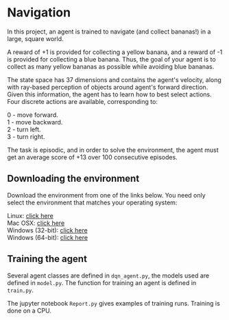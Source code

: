 # Navigation

In this project, an agent is trained to navigate (and collect bananas!) 
in a large, square world.

A reward of +1 is provided for collecting a yellow banana, 
and a reward of -1 is provided for collecting a blue banana. 
Thus, the goal of your agent is to collect as many yellow bananas as possible 
while avoiding blue bananas.

The state space has 37 dimensions and contains the agent's velocity, 
along with ray-based perception of objects around agent's forward direction. 
Given this information, the agent has to learn how to best select actions. 
Four discrete actions are available, corresponding to:

0 - move forward.  
1 - move backward.  
2 - turn left.  
3 - turn right.  

The task is episodic, and in order to solve the environment, 
the agent must get an average score of +13 over 100 consecutive episodes.

## Downloading the environment

Download the environment from one of the links below. You need only select the environment that matches your operating system:

Linux: [click here](https://s3-us-west-1.amazonaws.com/udacity-drlnd/P1/Banana/Banana_Linux.zip)  
Mac OSX: [click here](https://s3-us-west-1.amazonaws.com/udacity-drlnd/P1/Banana/Banana.app.zip)  
Windows (32-bit): [click here](https://s3-us-west-1.amazonaws.com/udacity-drlnd/P1/Banana/Banana_Windows_x86.zip)  
Windows (64-bit): [click here](https://s3-us-west-1.amazonaws.com/udacity-drlnd/P1/Banana/Banana_Windows_x86_64.zip)  

## Training the agent

Several agent classes are defined in `dqn_agent.py`, 
the models used are defined in `model.py`.
The function for training an agent is defined in `train.py`.

The jupyter notebook `Report.py` gives examples of training runs.
Training is done on a CPU.